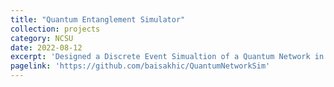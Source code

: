 ```yaml
---
title: "Quantum Entanglement Simulator"
collection: projects
category: NCSU
date: 2022-08-12
excerpt: 'Designed a Discrete Event Simualtion of a Quantum Network in which a Source transmitted entangled photons to two distinct receivers. Through analysis of coincidence click rates, we conclusively demonstrated that, at certain levels of rotation, the Bell Inequality was violated, thus, showcasing the potential of quantum mechanics to enable highly secure and efficient communication. Our results achieved a high rate of fidelity (90%) for non-mixed pairs, with mixed pairs showing about 70% fidelity.'
pagelink: 'https://github.com/baisakhic/QuantumNetworkSim'
---
```

